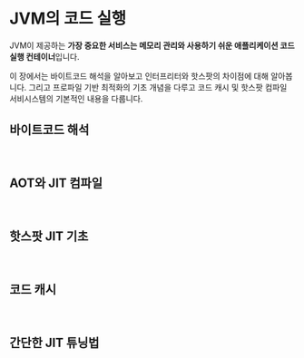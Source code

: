 # JVM의 코드 실행

JVM이 제공하는 **가장 중요한 서비스는 메모리 관리와 사용하기 쉬운 애플리케이션 코드 실행 컨테이너**입니다.

이 장에서는 바이트코드 해석을 알아보고 인터프리터와 핫스팟의 차이점에 대해 알아봅니다. 그리고 프로파일 기반 최적화의 기초 개념을 다루고 코드 캐시 및 핫스팟 컴파일 서비시스템의 기본적인 내용을 다룹니다.

## 바이트코드 해석

<br/>

## AOT와 JIT 컴파일

<br/>

## 핫스팟 JIT 기초

<br/>

## 코드 캐시

<br/>

## 간단한 JIT 튜닝법
